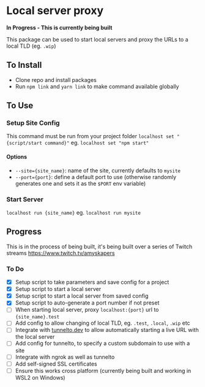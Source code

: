 # Local server proxy

**In Progress - This is currently being built**

This package can be used to start local servers and proxy the URLs to a local TLD (eg. `.wip`)

## To Install
* Clone repo and install packages
* Run `npm link` and `yarn link` to make command available globally

## To Use
### Setup Site Config
This command must be run from your project folder
`localhost set "{script/start command}"`
eg. `localhost set "npm start"`

#### Options
- `--site={site_name}`: name of the site, currently defaults to `mysite`
- `--port={port}`: define a default port to use (otherwise randomly generates one and sets it as the `$PORT` env variable)

### Start Server
`localhost run {site_name}`
eg. `localhost run mysite`


## Progress
This is in the process of being built, it's being built over a series of Twitch streams <https://www.twitch.tv/amyskapers>

### To Do
* [x] Setup script to take parameters and save config for a project
* [x] Setup script to start a local server
* [x] Setup script to start a local server from saved config
* [x] Setup script to auto-generate a port number if not preset
* [ ] When starting local server, proxy `localhost:{port}` url to `{site_name}.test`
* [ ] Add config to allow changing of local TLD, eg. `.test`, `.local`, `.wip` etc
* [ ] Integrate with [tunnelto.dev](https://tunnelto.dev) to allow automatically starting a live URL with the local server
* [ ] Add config for tunnelto, to specify a custom subdomain to use with a site
* [ ] Integrate with ngrok as well as tunnelto
* [ ] Add self-signed SSL certificates
* [ ] Ensure this works cross platform (currently being built and working in WSL2 on Windows)